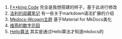 1. [F\*\*king Code](https://xiaokang2022.github.io/Fucking-Code/)
   完全是我想搭建的样子，基于此进行修改
2. [法利的阅藏笔记](https://yiruru.com/6%E4%BB%A3%E7%A0%81%E5%A6%82%E8%AF%97/Material%E4%B8%BB%E9%A2%98%E8%AE%BE%E7%BD%AE/#2-markdown)
   有一些关于markdown语法扩展的介绍
3. [Mkdocs-Wcowin主题](https://wcowin.work/develop/Mywork/mkdocs-wcowin.html)
   基于Material for MkDocs美化
4. [维燕的数字花园](https://weiyan.cc/blog/discussions-36/)
5. [Hello算法](https://www.hello-algo.com/)
   其实是通过Hello算法才知道mkdocs的